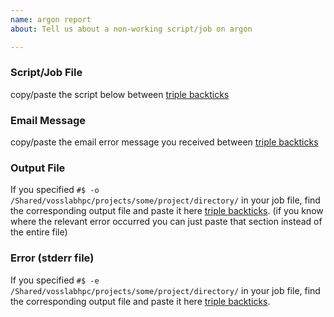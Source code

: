 ```yaml
---
name: argon report
about: Tell us about a non-working script/job on argon

---
```


### Script/Job File

copy/paste the script below between [triple backticks](https://help.github.com/en/github/writing-on-github/creating-and-highlighting-code-blocks#fenced-code-blocks)

### Email Message

copy/paste the email error message you received between [triple backticks](https://help.github.com/en/github/writing-on-github/creating-and-highlighting-code-blocks#fenced-code-blocks)

### Output File

If you specified `#$ -o /Shared/vosslabhpc/projects/some/project/directory/` in your job file,
find the corresponding output file and paste it here [triple backticks](https://help.github.com/en/github/writing-on-github/creating-and-highlighting-code-blocks#fenced-code-blocks).
(if you know where the relevant error occurred you can just paste that section instead of the entire file)

### Error (stderr file)

If you specified `#$ -e /Shared/vosslabhpc/projects/some/project/directory/` in your job file,
find the corresponding output file and paste it here [triple backticks](https://help.github.com/en/github/writing-on-github/creating-and-highlighting-code-blocks#fenced-code-blocks).
